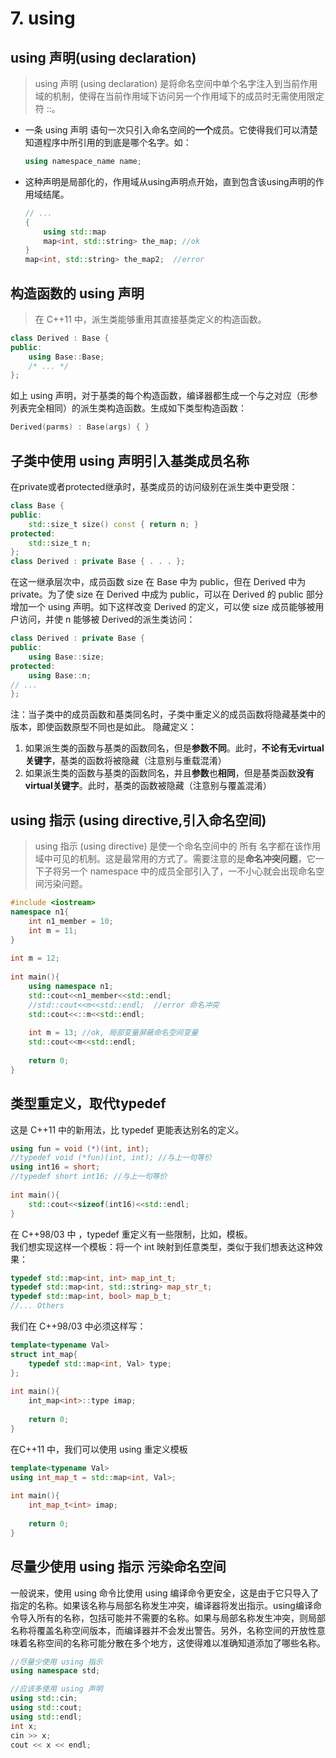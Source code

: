 # 7. using

## using 声明(using declaration)
>using 声明 (using declaration) 是将命名空间中单个名字注入到当前作用域的机制，使得在当前作用域下访问另一个作用域下的成员时无需使用限定符 ::。

- 一条 using 声明 语句一次只引入命名空间的**一个**成员。它使得我们可以清楚知道程序中所引用的到底是哪个名字。如：
    ```c++
    using namespace_name name;
    ```
- 这种声明是局部化的，作用域从using声明点开始，直到包含该using声明的作用域结尾。
    ```c++
    // ...
    {
        using std::map
        map<int, std::string> the_map; //ok
    }
    map<int, std::string> the_map2;  //error
    ```

## 构造函数的 using 声明
>在 C++11 中，派生类能够重用其直接基类定义的构造函数。
```c++
class Derived : Base {
public:
    using Base::Base;
    /* ... */
};
```
如上 using 声明，对于基类的每个构造函数，编译器都生成一个与之对应（形参列表完全相同）的派生类构造函数。生成如下类型构造函数：
```c++
Derived(parms) : Base(args) { }
```
## 子类中使用 using 声明引入基类成员名称
在private或者protected继承时，基类成员的访问级别在派生类中更受限：
```c++
class Base {
public:
    std::size_t size() const { return n; }
protected:
    std::size_t n;
};
class Derived : private Base { . . . };
```
在这一继承层次中，成员函数 size 在 Base 中为 public，但在 Derived 中为 private。为了使 size 在 Derived 中成为 public，可以在 Derived 的 public 部分增加一个 using 声明。如下这样改变 Derived 的定义，可以使 size 成员能够被用户访问，并使 n 能够被 Derived的派生类访问：
```c++
class Derived : private Base {
public:
    using Base::size;
protected:
    using Base::n;
// ...
};
```
注：当子类中的成员函数和基类同名时，子类中重定义的成员函数将隐藏基类中的版本，即使函数原型不同也是如此。
隐藏定义：
1. 如果派生类的函数与基类的函数同名，但是**参数不同**。此时，**不论有无virtual关键字**，基类的函数将被隐藏（注意别与重载混淆）
2. 如果派生类的函数与基类的函数同名，并且**参数**也**相同**，但是基类函数**没有virtual关键字**。此时，基类的函数被隐藏（注意别与覆盖混淆）

## using 指示 (using directive,引入命名空间)
> using 指示 (using directive) 是使一个命名空间中的 所有 名字都在该作用域中可见的机制。这是最常用的方式了。需要注意的是**命名冲突问题**，它一下子将另一个 namespace 中的成员全部引入了，一不小心就会出现命名空间污染问题。
```c++
#include <iostream>
namespace n1{ 
    int n1_member = 10; 
    int m = 11; 
}
 
int m = 12; 
 
int main(){
    using namespace n1; 
    std::cout<<n1_member<<std::endl;
    //std::cout<<m<<std::endl;  //error 命名冲突
    std::cout<<::m<<std::endl;
 
    int m = 13; //ok, 局部变量屏蔽命名空间变量
    std::cout<<m<<std::endl;
 
    return 0;
}
```


## 类型重定义，取代typedef
这是 C++11 中的新用法，比 typedef 更能表达别名的定义。
```c++
using fun = void (*)(int, int);
//typedef void (*fun)(int, int); //与上一句等价
using int16 = short;
//typedef short int16; //与上一句等价
 
int main(){
    std::cout<<sizeof(int16)<<std::endl;
}
```

在 C++98/03 中 ，typedef 重定义有一些限制，比如，模板。  
我们想实现这样一个模板：将一个 int 映射到任意类型，类似于我们想表达这种效果：
```c++
typedef std::map<int, int> map_int_t;
typedef std::map<int, std::string> map_str_t;
typedef std::map<int, bool> map_b_t;
//... Others
```
我们在 C++98/03 中必须这样写：
```c++
template<typename Val>
struct int_map{
    typedef std::map<int, Val> type;
};
 
int main(){
    int_map<int>::type imap;
 
    return 0;
}
```
在C++11 中，我们可以使用 using 重定义模板
```c++
template<typename Val>
using int_map_t = std::map<int, Val>;
 
int main(){
    int_map_t<int> imap;
 
    return 0;
}
```
## 尽量少使用 using 指示 污染命名空间
一般说来，使用 using 命令比使用 using 编译命令更安全，这是由于它只导入了指定的名称。如果该名称与局部名称发生冲突，编译器将发出指示。using编译命令导入所有的名称，包括可能并不需要的名称。如果与局部名称发生冲突，则局部名称将覆盖名称空间版本，而编译器并不会发出警告。另外，名称空间的开放性意味着名称空间的名称可能分散在多个地方，这使得难以准确知道添加了哪些名称。
```c++
//尽量少使用 using 指示
using namespace std;

//应该多使用 using 声明
using std::cin;
using std::cout;
using std::endl;
int x;
cin >> x;
cout << x << endl;
```
